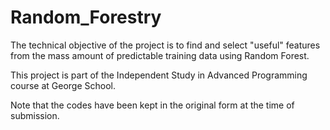 # Random_Forestry
The technical objective of the project is to find and select "useful" features from the mass amount of predictable training data using Random Forest.<br>

This project is part of the Independent Study in Advanced Programming course at George School.<br>

Note that the codes have been kept in the original form at the time of submission.
